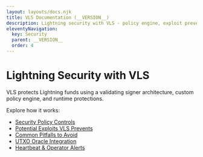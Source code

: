 ```yaml
---
layout: layouts/docs.njk
title: VLS Documentation (__VERSION__)
description: Lightning security with VLS - policy engine, exploit prevention, and runtime protections. Complete security documentation for signers.
eleventyNavigation:
  key: Security
  parent: __VERSION__
  order: 4
---
```


# Lightning Security with VLS

VLS protects Lightning funds using a validating signer architecture, custom policy engine, and runtime protections.

Explore how it works:

- [Security Policy Controls](./policy-controls.md)
- [Potential Exploits VLS Prevents](./potential-exploits.md)
- [Common Pitfalls to Avoid](./pitfalls.md)
- [UTXO Oracle Integration](./oracle.md)
- [Heartbeat & Operator Alerts](./heartbeat.md)
